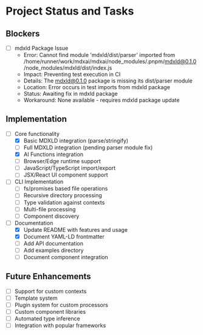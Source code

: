 # Project Status and Tasks

## Blockers
- [ ] mdxld Package Issue
  - Error: Cannot find module 'mdxld/dist/parser' imported from /home/runner/work/mdxai/mdxai/node_modules/.pnpm/mdxld@0.1.0/node_modules/mdxld/dist/index.js
  - Impact: Preventing test execution in CI
  - Details: The mdxld@0.1.0 package is missing its dist/parser module
  - Location: Error occurs in test imports from mdxld package
  - Status: Awaiting fix in mdxld package
  - Workaround: None available - requires mdxld package update

## Implementation

- [ ] Core functionality
  - [x] Basic MDXLD integration (parse/stringify)
  - [ ] Full MDXLD integration (pending parser module fix)
  - [x] AI Functions integration
  - [ ] Browser/Edge runtime support
  - [ ] JavaScript/TypeScript import/export
  - [ ] JSX/React UI component support
- [ ] CLI Implementation
  - [ ] fs/promises based file operations
  - [ ] Recursive directory processing
  - [ ] Type validation against contexts
  - [ ] Multi-file processing
  - [ ] Component discovery
- [ ] Documentation
  - [x] Update README with features and usage
  - [x] Document YAML-LD frontmatter
  - [ ] Add API documentation
  - [ ] Add examples directory
  - [ ] Document component integration

## Future Enhancements

- [ ] Support for custom contexts
- [ ] Template system
- [ ] Plugin system for custom processors
- [ ] Custom component libraries
- [ ] Automated type inference
- [ ] Integration with popular frameworks
